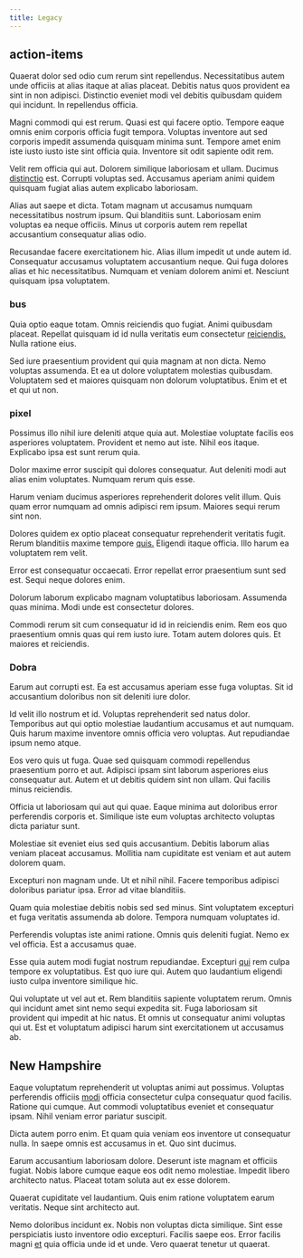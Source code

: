 ```yaml
---
title: Legacy
---
```


## action-items

Quaerat dolor sed odio cum rerum sint repellendus. Necessitatibus autem unde officiis at alias itaque at alias placeat. Debitis natus quos provident ea sint in non adipisci. Distinctio eveniet modi vel debitis quibusdam quidem qui incidunt. In repellendus officia.

Magni commodi qui est rerum. Quasi est qui facere optio. Tempore eaque omnis enim corporis officia fugit tempora. Voluptas inventore aut sed corporis impedit assumenda quisquam minima sunt. Tempore amet enim iste iusto iusto iste sint officia quia. Inventore sit odit sapiente odit rem.

Velit rem officia qui aut. Dolorem similique laboriosam et ullam. Ducimus [distinctio](/voluptate/nihil/village_rustic_soft_salad_orchid.md) est. Corrupti voluptas sed. Accusamus aperiam animi quidem quisquam fugiat alias autem explicabo laboriosam.

Alias aut saepe et dicta. Totam magnam ut accusamus numquam necessitatibus nostrum ipsum. Qui blanditiis sunt. Laboriosam enim voluptas ea neque officiis. Minus ut corporis autem rem repellat accusantium consequatur alias odio.

Recusandae facere exercitationem hic. Alias illum impedit ut unde autem id. Consequatur accusamus voluptatem accusantium neque. Qui fuga dolores alias et hic necessitatibus. Numquam et veniam dolorem animi et. Nesciunt quisquam ipsa voluptatem.

### bus

Quia optio eaque totam. Omnis reiciendis quo fugiat. Animi quibusdam placeat. Repellat quisquam id id nulla veritatis eum consectetur [reiciendis.](/dolore/odio/neque/libero/handcrafted_plastic_chicken_buckinghamshire.md) Nulla ratione eius.

Sed iure praesentium provident qui quia magnam at non dicta. Nemo voluptas assumenda. Et ea ut dolore voluptatem molestias quibusdam. Voluptatem sed et maiores quisquam non dolorum voluptatibus. Enim et et et qui ut non.

### pixel

Possimus illo nihil iure deleniti atque quia aut. Molestiae voluptate facilis eos asperiores voluptatem. Provident et nemo aut iste. Nihil eos itaque. Explicabo ipsa est sunt rerum quia.

Dolor maxime error suscipit qui dolores consequatur. Aut deleniti modi aut alias enim voluptates. Numquam rerum quis esse.

Harum veniam ducimus asperiores reprehenderit dolores velit illum. Quis quam error numquam ad omnis adipisci rem ipsum. Maiores sequi rerum sint non.

Dolores quidem ex optio placeat consequatur reprehenderit veritatis fugit. Rerum blanditiis maxime tempore [quis.](/facere/adipisci/molestiae/auto_loan_account_lead.md) Eligendi itaque officia. Illo harum ea voluptatem rem velit.

Error est consequatur occaecati. Error repellat error praesentium sunt sed est. Sequi neque dolores enim.

Dolorum laborum explicabo magnam voluptatibus laboriosam. Assumenda quas minima. Modi unde est consectetur dolores.

Commodi rerum sit cum consequatur id id in reiciendis enim. Rem eos quo praesentium omnis quas qui rem iusto iure. Totam autem dolores quis. Et maiores et reiciendis.

### Dobra

Earum aut corrupti est. Ea est accusamus aperiam esse fuga voluptas. Sit id accusantium doloribus non sit deleniti iure dolor.

Id velit illo nostrum et id. Voluptas reprehenderit sed natus dolor. Temporibus aut qui optio molestiae laudantium accusamus et aut numquam. Quis harum maxime inventore omnis officia vero voluptas. Aut repudiandae ipsum nemo atque.

Eos vero quis ut fuga. Quae sed quisquam commodi repellendus praesentium porro et aut. Adipisci ipsam sint laborum asperiores eius consequatur aut. Autem et ut debitis quidem sint non ullam. Qui facilis minus reiciendis.

Officia ut laboriosam qui aut qui quae. Eaque minima aut doloribus error perferendis corporis et. Similique iste eum voluptas architecto voluptas dicta pariatur sunt.

Molestiae sit eveniet eius sed quis accusantium. Debitis laborum alias veniam placeat accusamus. Mollitia nam cupiditate est veniam et aut autem dolorem quam.

Excepturi non magnam unde. Ut et nihil nihil. Facere temporibus adipisci doloribus pariatur ipsa. Error ad vitae blanditiis.

Quam quia molestiae debitis nobis sed sed minus. Sint voluptatem excepturi et fuga veritatis assumenda ab dolore. Tempora numquam voluptates id.

Perferendis voluptas iste animi ratione. Omnis quis deleniti fugiat. Nemo ex vel officia. Est a accusamus quae.

Esse quia autem modi fugiat nostrum repudiandae. Excepturi [qui](/eos/libero/eveniet/personal_loan_account.md) rem culpa tempore ex voluptatibus. Est quo iure qui. Autem quo laudantium eligendi iusto culpa inventore similique hic.

Qui voluptate ut vel aut et. Rem blanditiis sapiente voluptatem rerum. Omnis qui incidunt amet sint nemo sequi expedita sit. Fuga laboriosam sit provident qui impedit at hic natus. Et omnis ut consequatur animi voluptas qui ut. Est et voluptatum adipisci harum sint exercitationem ut accusamus ab.

## New Hampshire

Eaque voluptatum reprehenderit ut voluptas animi aut possimus. Voluptas perferendis officiis [modi](/dolore/odio/neque/libero/grey.md) officia consectetur culpa consequatur quod facilis. Ratione qui cumque. Aut commodi voluptatibus eveniet et consequatur ipsam. Nihil veniam error pariatur suscipit.

Dicta autem porro enim. Et quam quia veniam eos inventore ut consequatur nulla. In saepe omnis est accusamus in et. Quo sint ducimus.

Earum accusantium laboriosam dolore. Deserunt iste magnam et officiis fugiat. Nobis labore cumque eaque eos odit nemo molestiae. Impedit libero architecto natus. Placeat totam soluta aut ex esse dolorem.

Quaerat cupiditate vel laudantium. Quis enim ratione voluptatem earum veritatis. Neque sint architecto aut.

Nemo doloribus incidunt ex. Nobis non voluptas dicta similique. Sint esse perspiciatis iusto inventore odio excepturi. Facilis saepe eos. Error facilis magni [et](/facere/adipisci/molestiae/auto_loan_account_lead.md) quia officia unde id et unde. Vero quaerat tenetur ut quaerat.
